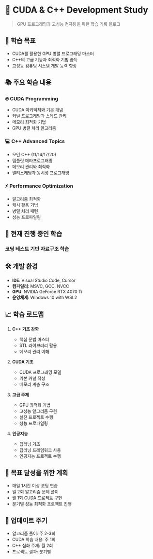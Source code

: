 # 🚀 CUDA & C++ Development Study

> GPU 프로그래밍과 고성능 컴퓨팅을 위한 학습 기록 블로그

## 🎯 학습 목표

- CUDA를 활용한 GPU 병렬 프로그래밍 마스터
- C++의 고급 기능과 최적화 기법 습득
- 고성능 컴퓨팅 시스템 개발 능력 향상

## 📚 주요 학습 내용

### 🔥 CUDA Programming
- CUDA 아키텍처와 기본 개념
- 커널 프로그래밍과 스레드 관리
- 메모리 최적화 기법
- GPU 병렬 처리 알고리즘

### 💻 C++ Advanced Topics
- 모던 C++ (11/14/17/20)
- 템플릿 메타프로그래밍
- 메모리 관리와 최적화
- 멀티스레딩과 동시성 프로그래밍

### ⚡ Performance Optimization
- 알고리즘 최적화
- 캐시 활용 기법
- 병렬 처리 패턴
- 성능 프로파일링

## 🌟 현재 진행 중인 학습

### 코딩 테스트 기반 자료구조 학습

## 🛠️ 개발 환경

- **IDE**: Visual Studio Code, Cursor
- **컴파일러**: MSVC, GCC, NVCC
- **GPU**: NVIDIA GeForce RTX 4070 Ti
- **운영체제**: Windows 10 with WSL2

## 📈 학습 로드맵

1. **C++ 기초 강화**
   - 핵심 문법 마스터
   - STL 라이브러리 활용
   - 메모리 관리 이해

2. **CUDA 기초**
   - CUDA 프로그래밍 모델
   - 기본 커널 작성
   - 메모리 계층 구조

3. **고급 주제**
   - GPU 최적화 기법
   - 고성능 알고리즘 구현
   - 실전 프로젝트 수행
   - 성능 프로파일링

4. **인공지능**
   - 딥러닝 기초
   - 딥러닝 프레임워크 사용
   - 인공지능 프로젝트 수행

## 💪 목표 달성을 위한 계획

- 매일 1시간 이상 코딩 연습
- 일 2회 알고리즘 문제 풀이
- 월 1회 CUDA 프로젝트 구현
- 분기별 성능 최적화 프로젝트 진행

## 🔄 업데이트 주기

- 알고리즘 풀이: 주 2-3회
- CUDA 학습 내용: 주 1회
- C++ 심화 주제: 월 2회
- 프로젝트 결과: 분기별

